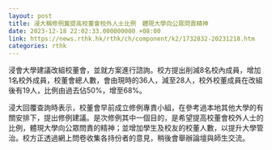 ```yaml
---
layout: post
title: 浸大稱修例冀提高校董會校外人士比例　體現大學向公眾問責精神
date: 2023-12-18 22:02:33.000000000 +08:00
link: https://news.rthk.hk/rthk/ch/component/k2/1732832-20231218.htm
categories: rthk
---
```


浸會大學建議改組校董會，並就方案進行諮詢。校方提出削減8名校內成員，增加1名校外成員，校董會總人數，會由現時的36人，減至28人，校外校董成員在改組後有19人，比例由過去佔50%，增至68%。

浸大回覆查詢時表示，校董會早前成立修例專責小組，在參考過本地其他大學的有關安排下，提出修例建議。是次修例其中一個目的，是希望提高校董會校外人士的比例，體現大學向公眾問責的精神；並增加學生及校友的校董人數，以提升大學管治。校方正透過網上問卷收集各持份者的意見，稍後會舉辦論壇與師生交流。
